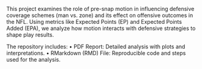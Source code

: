 This project examines the role of pre-snap motion in influencing defensive coverage schemes (man vs. zone) and its effect on offensive outcomes in the NFL. 
Using metrics like Expected Points (EP) and Expected Points Added (EPA), we analyze how motion interacts with defensive strategies to shape play results.

The repository includes:
	•	PDF Report: Detailed analysis with plots and interpretations.
	•	RMarkdown (RMD) File: Reproducible code and steps used for the analysis.
